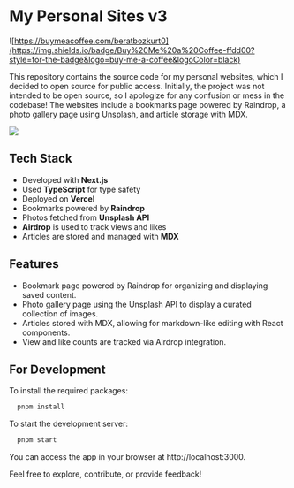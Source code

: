 # My Personal Sites v3

![https://buymeacoffee.com/beratbozkurt0](https://img.shields.io/badge/Buy%20Me%20a%20Coffee-ffdd00?style=for-the-badge&logo=buy-me-a-coffee&logoColor=black)

This repository contains the source code for my personal websites, which I decided to open source for public access. Initially, the project was not intended to be open source, so I apologize for any confusion or mess in the codebase! The websites include a bookmarks page powered by Raindrop, a photo gallery page using Unsplash, and article storage with MDX.

![](https://github.com/berat/homepage-archive/blob/master/assets/v3.gif)

## Tech Stack

- Developed with **Next.js**
- Used **TypeScript** for type safety
- Deployed on **Vercel**
- Bookmarks powered by **Raindrop**
- Photos fetched from **Unsplash API**
- **Airdrop** is used to track views and likes
- Articles are stored and managed with **MDX**

## Features

- Bookmark page powered by Raindrop for organizing and displaying saved content.
- Photo gallery page using the Unsplash API to display a curated collection of images.
- Articles stored with MDX, allowing for markdown-like editing with React components.
- View and like counts are tracked via Airdrop integration.

## For Development

To install the required packages:

```bash
  pnpm install
```

To start the development server:

```bash
  pnpm start
```

You can access the app in your browser at http://localhost:3000.

Feel free to explore, contribute, or provide feedback!
